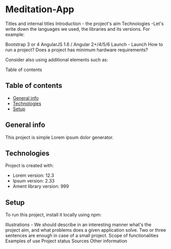 # Meditation-App 
Titles and internal titles
Introduction - the project's aim
Technologies -Let's write down the languages we used, the libraries and its versions. 
For example:

Bootstrap 3 or 4
AngularJS 1.6 / Angular 2+/4/5/6
Launch - Launch
How to run a project? Does a project has minimum hardware requirements?

Consider also using additional elements such as: 

Table of contents
## Table of contents
* [General info](#general-info)
* [Technologies](#technologies)
* [Setup](#setup)

## General info
This project is simple Lorem ipsum dolor generator.
	
## Technologies
Project is created with:
* Lorem version: 12.3
* Ipsum version: 2.33
* Ament library version: 999
	
## Setup
To run this project, install it locally using npm:

Illustrations - We should describe in an interesting manner what's the project aim, and what problems does a given application solve. Two or three sentences are enough in case of a small project.
Scope of functionalities 
Examples of use
Project status 
Sources
Other information

